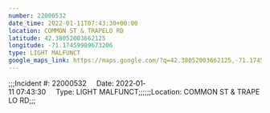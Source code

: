 ```yaml
---
number: 22000532
date_time: 2022-01-11T07:43:30+00:00
location: COMMON ST & TRAPELO RD
latitude: 42.38052003662125
longitude: -71.17459989673206
type: LIGHT MALFUNCT
google_maps_link: https://maps.google.com/?q=42.38052003662125,-71.17459989673206
---
```


;;;Incident #: 22000532     Date: 2022‐01‐11 07:43:30     Type: LIGHT MALFUNCT;;;;;;Location: COMMON ST & TRAPELO RD;;;
